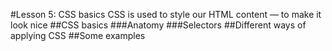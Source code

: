 #Lesson 5: CSS basics
CSS is used to style our HTML content — to make it look nice
##CSS basics
###Anatomy
###Selectors
##Different ways of applying CSS
##Some examples